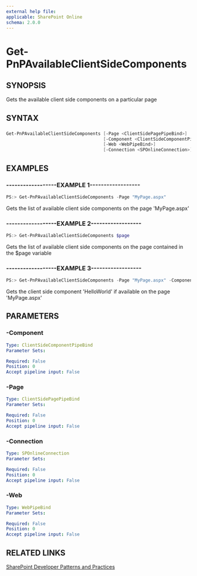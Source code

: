 ```yaml
---
external help file:
applicable: SharePoint Online
schema: 2.0.0
---
```

# Get-PnPAvailableClientSideComponents

## SYNOPSIS
Gets the available client side components on a particular page

## SYNTAX 

### 
```powershell
Get-PnPAvailableClientSideComponents [-Page <ClientSidePagePipeBind>]
                                     [-Component <ClientSideComponentPipeBind>]
                                     [-Web <WebPipeBind>]
                                     [-Connection <SPOnlineConnection>]
```

## EXAMPLES

### ------------------EXAMPLE 1------------------
```powershell
PS:> Get-PnPAvailableClientSideComponents -Page "MyPage.aspx"
```

Gets the list of available client side components on the page 'MyPage.aspx'

### ------------------EXAMPLE 2------------------
```powershell
PS:> Get-PnPAvailableClientSideComponents $page
```

Gets the list of available client side components on the page contained in the $page variable

### ------------------EXAMPLE 3------------------
```powershell
PS:> Get-PnPAvailableClientSideComponents -Page "MyPage.aspx" -ComponentName "HelloWorld"
```

Gets the client side component 'HelloWorld' if available on the page 'MyPage.aspx'

## PARAMETERS

### -Component


```yaml
Type: ClientSideComponentPipeBind
Parameter Sets: 

Required: False
Position: 0
Accept pipeline input: False
```

### -Page


```yaml
Type: ClientSidePagePipeBind
Parameter Sets: 

Required: False
Position: 0
Accept pipeline input: False
```

### -Connection


```yaml
Type: SPOnlineConnection
Parameter Sets: 

Required: False
Position: 0
Accept pipeline input: False
```

### -Web


```yaml
Type: WebPipeBind
Parameter Sets: 

Required: False
Position: 0
Accept pipeline input: False
```

## RELATED LINKS

[SharePoint Developer Patterns and Practices](http://aka.ms/sppnp)